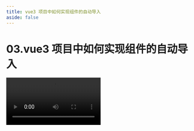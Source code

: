 ```yaml
---
title: vue3 项目中如何实现组件的自动导入
aside: false
---
```


# 03.vue3 项目中如何实现组件的自动导入

<video autoplay src="http://qn.chinavanes.com/interview/vue-interview/03.vue3 项目中如何实现组件的自动导入.mp4" controls controlsList="nodownload" width="50%"/>

